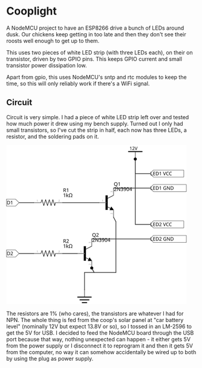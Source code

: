 # Cooplight

A NodeMCU project to have an ESP8266 drive a bunch of LEDs around dusk. Our chickens keep
getting in too late and then they don't see their roosts well enough to get up to them.

This uses two pieces of white LED strip (with three LEDs each), on their on transistor, driven by two
GPIO pins. This keeps GPIO current and small transistor power dissipation low.

Apart from gpio, this uses NodeMCU's sntp and rtc modules to keep the time, so this will
only reliably work if there's a WiFi signal.

## Circuit

Circuit is very simple. I had a piece of white LED strip left over and tested how much power it drew
using my bench supply. Turned out I only had small transistors, so I've cut the strip in half, each
now has three LEDs, a resistor, and the soldering pads on it.

![Circuit Diagram](circuit.svg)

The resistors are 1% (who cares), the transistors are whatever I had for NPN. The whole thing is fed from
the coop's solar panel at "car battery level" (nominally 12V but expect 13.8V or so), so I tossed in an LM-2596
to get the 5V for USB. I decided to feed the NodeMCU board through the USB port because that way, nothing unexpected
can happen - it either gets 5V from the power supply or I disconnect it to reprogram it and then it gets 5V from
the computer, no way it can somehow accidentally be wired up to both by using the plug as power supply.
